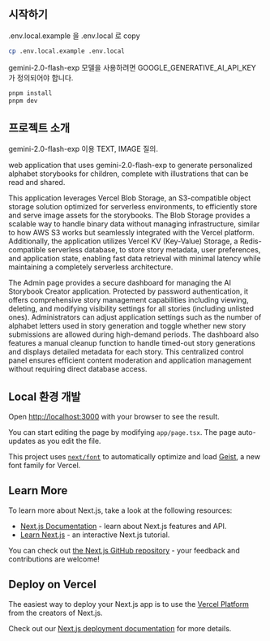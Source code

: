 

## 시작하기

.env.local.example 을 .env.local 로 copy

```bash
cp .env.local.example .env.local
```

gemini-2.0-flash-exp 모델을 사용하려면  GOOGLE_GENERATIVE_AI_API_KEY 가 정의되어야 합니다.

```bash
pnpm install
pnpm dev

```

## 프로젝트 소개

gemini-2.0-flash-exp 이용 TEXT, IMAGE 질의.

web application that uses gemini-2.0-flash-exp to generate personalized alphabet storybooks for children, complete with illustrations that can be read and shared.

This application leverages Vercel Blob Storage, an S3-compatible object storage solution optimized for serverless environments, to efficiently store and serve image assets for the storybooks. The Blob Storage provides a scalable way to handle binary data without managing infrastructure, similar to how AWS S3 works but seamlessly integrated with the Vercel platform. Additionally, the application utilizes Vercel KV (Key-Value) Storage, a Redis-compatible serverless database, to store story metadata, user preferences, and application state, enabling fast data retrieval with minimal latency while maintaining a completely serverless architecture.

The Admin page provides a secure dashboard for managing the AI Storybook Creator application. Protected by password authentication, it offers comprehensive story management capabilities including viewing, deleting, and modifying visibility settings for all stories (including unlisted ones). Administrators can adjust application settings such as the number of alphabet letters used in story generation and toggle whether new story submissions are allowed during high-demand periods. The dashboard also features a manual cleanup function to handle timed-out story generations and displays detailed metadata for each story. This centralized control panel ensures efficient content moderation and application management without requiring direct database access.


## Local 환경 개발
Open [http://localhost:3000](http://localhost:3000) with your browser to see the result.

You can start editing the page by modifying `app/page.tsx`. The page auto-updates as you edit the file.




This project uses [`next/font`](https://nextjs.org/docs/app/building-your-application/optimizing/fonts) to automatically optimize and load [Geist](https://vercel.com/font), a new font family for Vercel.

## Learn More

To learn more about Next.js, take a look at the following resources:

- [Next.js Documentation](https://nextjs.org/docs) - learn about Next.js features and API.
- [Learn Next.js](https://nextjs.org/learn) - an interactive Next.js tutorial.

You can check out [the Next.js GitHub repository](https://github.com/vercel/next.js) - your feedback and contributions are welcome!

## Deploy on Vercel

The easiest way to deploy your Next.js app is to use the [Vercel Platform](https://vercel.com/new?utm_medium=default-template&filter=next.js&utm_source=create-next-app&utm_campaign=create-next-app-readme) from the creators of Next.js.

Check out our [Next.js deployment documentation](https://nextjs.org/docs/app/building-your-application/deploying) for more details.

